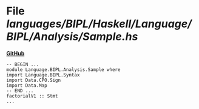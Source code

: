 # File _languages/BIPL/Haskell/Language/BIPL/Analysis/Sample.hs_
**[GitHub](https://github.com/softlang/yas/blob/master/languages/BIPL/Haskell/Language/BIPL/Analysis/Sample.hs)**
```
-- BEGIN ...
module Language.BIPL.Analysis.Sample where
import Language.BIPL.Syntax
import Data.CPO.Sign
import Data.Map
-- END ...
factorialV1 :: Stmt
...
```
